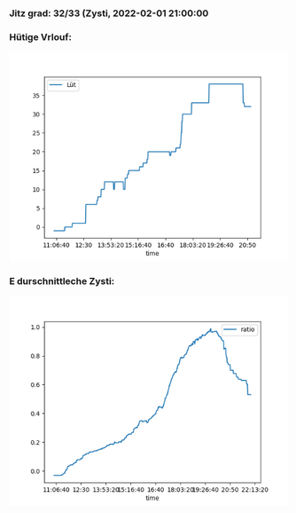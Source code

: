 ### Jitz grad: 32/33 (Zysti, 2022-02-01 21:00:00

### Hütige Vrlouf:
![Graph](Today.png)

### E durschnittleche Zysti:
![Graph](Zysti.png)